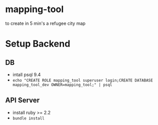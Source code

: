 # mapping-tool
to create in 5 min's a refugee city map

# Setup Backend

## DB

- intall psql 9.4
- `echo "CREATE ROLE mapping_tool superuser login;CREATE DATABASE mapping_tool_dev OWNER=mapping_tool;" | psql`

## API Server

- install ruby >= 2.2
- `bundle install`


